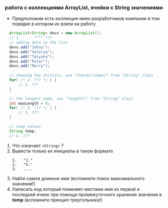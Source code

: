 ### работа с коллекциями ArrayList, ячейки с String значениями

* Предположим есть коллекция имен разработчиков компании в том порядке в котором их взяли на работу

```java
  ArrayList<String> devs = new ArrayList(); 
  // 1.      ^^^^ ??? 
  // adding data to the list
  devs.add("Johny");
  devs.add("Valerya");
  devs.add("Tatyana");
  devs.add("Peter");
  devs.add("Marry");
  
  // showing the initials, use "charAt(index)" from "String" class
  for( /* 2. ??? */ ) {          
      // 2. ???
  }

  // the longest name, use "length()" from "String" class
  int maxLength = 0;
  for( /* 3. ??? */ ) {          
      // 3. ???
  }

  // swap values
  String temp;
  // 4. ???
```
1. Что означает ```<String>``` ?
2. Вывести только их инициалы в таком формате
   ```
   1.   "J."
   2.   "V."
   3.   ....
   ```  
3. Найти самое длинное имя (вспомните поиск максимального значения!)
4. Написать код который поменяет местами имя из первой и последней ячеек при помощи промежуточного хранения значения в **temp** (вспомните принцип треугольника!)